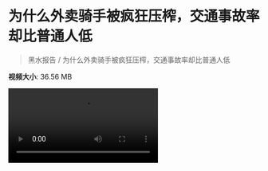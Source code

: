 # 为什么外卖骑手被疯狂压榨，交通事故率却比普通人低

> 黑水报告 / 为什么外卖骑手被疯狂压榨，交通事故率却比普通人低

**视频大小**: 36.56 MB

<div class="video"><video src="https://file.hsyhx.top/archive/黑水报告/为什么外卖骑手被疯狂压榨，交通事故率却比普通人低.mp4" controls preload>🤔 您的浏览器不支持 video 标签</video></div>